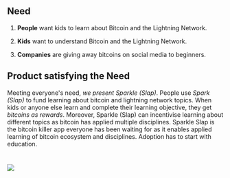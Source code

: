 ## Need

1. **People** want kids to learn about Bitcoin and the Lightning Network. 

1. **Kids** want to understand Bitcoin and the Lightning Network. 

1. **Companies** are giving away bitcoins on social media to beginners.

## Product satisfying the Need

Meeting everyone's need, *we present Sparkle (Slap)*. 
People use *Spark (Slap)* to fund learning about bitcoin and lightning network topics. 
When kids or anyone else learn and complete their learning objective, they get *bitcoins as rewards*.
Moreover, Sparkle (Slap) can incentivise learning about different topics as bitcoin has applied multiple disciplines.
Sparkle Slap is the bitcoin killer app everyone has been waiting for as it enables applied learning of bitcoin ecosystem and disciplines.
Adoption has to start with education.

#
[![](http://img.youtube.com/vi/s4g1XFU8Gto/0.jpg)](http://www.youtube.com/watch?v=s4g1XFU8Gto "Sparkle")
